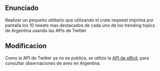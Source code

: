 ## Enunciado

Realizar un pequeño utilitario que utilizando el crate reqwest imprima por pantalla los 10 tweets mas destacados de cada uno de los trending topics de Argentina usando las APIs de Twitter

## Modificacion

Como la API de Twitter ya no es publica, se utilizo la [API de eBird](https://documenter.getpostman.com/view/664302/S1ENwy59#intro), para consultar observaciones de aves en Argentina.
